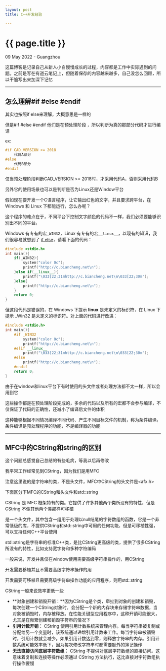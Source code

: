 ```yaml
---
layout: post
title: C++开发经验

---
```


{{ page.title }}
================

<p class="meta">09 May 2022 - Guangzhou</p>

这篇博客是记录自己从新人小白慢慢成长的过程，内容都是工作中实际遇到的问题。之前是写在有道云笔记上，但随着保存的内容越来越多，自己没怎么回顾，所以干脆写出来加深下记忆



---

## 怎么理解#if #else #endif

其实也按照if else来理解，大概意思是一样的

但是#if #else #endif 他们是在预处理阶段 ，所以判断为真的那部分代码才进行编译

ex:

```c++
#if CAD_VERSION >= 2018
	代码A部分
#else
    代码B部分
#endif
```

仅当预处理阶段判断CAD_VERSION >= 2018时，才采用代码A，否则采用代码B

另外它的使用场景也可以是判断是否为Linux还是Window平台

假如现在要开发一个C语言程序，让它输出红色的文字，并且要求跨平台，在 Windows 和 Linux 下都能运行，怎么办呢？

这个程序的难点在于，不同平台下控制文字颜色的代码不一样，我们必须要能够识别出不同的平台。

Windows 有专有的宏`_WIN32`，Linux 有专有的宏`__linux__`，以现有的知识，我们很容易就想到了 [if else](http://c.biancheng.net/c/if_else/)，请看下面的代码：

```c++
#include <stdio.h>
int main(){
    if(_WIN32){
        system("color 0c");
        printf("http://c.biancheng.net\n");
    }else if(__linux__){
        printf("\033[22;31mhttp://c.biancheng.net\n\033[22;30m");
    }else{
        printf("http://c.biancheng.net\n");
    }
    return 0;
}
```

但这段代码是错误的，在 Windows 下提示 __linux__ 是未定义的标识符，在 Linux 下提示 _Win32 是未定义的标识符。对上面的代码进行改进：

```c++
#include <stdio.h>
int main(){
    #if _WIN32
        system("color 0c");
        printf("http://c.biancheng.net\n");
    #elif __linux__
        printf("\033[22;31mhttp://c.biancheng.net\n\033[22;30m");
    #else
        printf("http://c.biancheng.net\n");
    #endif
    return 0;
}
```

由于在window和linux平台下有时使用的头文件或者处理方法都不太一样，所以会用到它

这些操作都是在预处理阶段完成的，多余的代码以及所有的宏都不会参与编译，不仅保证了代码的正确性，还减小了编译后文件的体积

这种能够根据不同情况编译不同代码、产生不同目标文件的机制，称为条件编译。条件编译是预处理程序的功能，不是编译器的功能

---

## MFC中的CString和string的区别

这个问题总感觉自己总结的有些毛病，等我以后再修改

我平常工作经常见到CString，因为我们是用MFC

注意这里说的是字符串的类，不是头文件<cstring>，MFC中CString的头文件是<afx.h>

下面区分下MFC的CString和<cstring>头文件和std::string

CString 是 MFC 框架特有的类。它提供了许多其他两个类所没有的特性，但是CString 不像其他两个类那样可移植

<cstring>是一个头文件，其中包含一组用于处理以null结尾的字符数组的函数，它是一个非常低级的库，不提供CString和std::string中可用的任何功能，但是<cstring>可移植性强，可以支持任何C++平台使用

std::string是字符串的标准C++类，是比CString更高级的类，提供了很多CString所没有的特性，比如支持宽字符和多种字符编码

一般来说，开发并且仅在window使用需要高级字符串操作的，用CString

开发需要移植并且不需要高级字符串操作的用<cstring>

开发需要可移植且需要高级字符串操作功能的应用程序，则用std::string 

CString一般来说效率更低一些

- **对象创建和销毁开销：**因为CString是个类，牵扯到对象的创建和销毁，每次创建一个CString对象时，会分配一个新的内存块来存储字符串数据，当对象被销毁时，内存被释放。在性能关键型应用程序中，这种开销可能很大，尤其是在频繁创建和销毁字符串的情况下
- **引用计数开销：** CString 使用引用计数系统来管理内存。每当字符串被复制或分配给另一个变量时，该系统通过递增引用计数来工作。每当字符串被销毁时，引用计数就会减少。如果引用计数达到零，则释放字符串的内存。引用计数系统可能效率低下，因为每次修改字符串时都需要额外的簿记操作
- **无法直接访问底层字符数组：** CString 不提供对底层字符数组的直接访问。这意味着复制和连接等操作必须通过 CString 方法执行，这比直接对字符数组执行操作要慢



